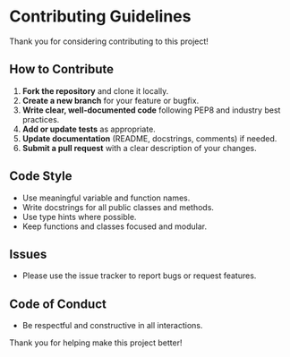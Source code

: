 # Contributing Guidelines

Thank you for considering contributing to this project!

## How to Contribute

1. **Fork the repository** and clone it locally.
2. **Create a new branch** for your feature or bugfix.
3. **Write clear, well-documented code** following PEP8 and industry best practices.
4. **Add or update tests** as appropriate.
5. **Update documentation** (README, docstrings, comments) if needed.
6. **Submit a pull request** with a clear description of your changes.

## Code Style
- Use meaningful variable and function names.
- Write docstrings for all public classes and methods.
- Use type hints where possible.
- Keep functions and classes focused and modular.

## Issues
- Please use the issue tracker to report bugs or request features.

## Code of Conduct
- Be respectful and constructive in all interactions.

Thank you for helping make this project better!
